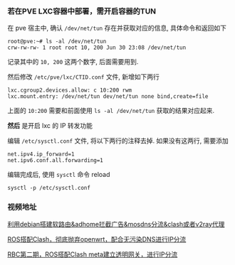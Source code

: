 
### 若在PVE LXC容器中部署，需开启容器的TUN 

在 pve 宿主中, 确认 `/dev/net/tun` 存在并获取对应的信息, 具体命令和返回如下

```
root@pve:~# ls -al /dev/net/tun
crw-rw-rw- 1 root root 10, 200 Jun 30 23:08 /dev/net/tun
```

记录其中的 `10, 200` 这两个数字, 后面需要用到.

然后修改 `/etc/pve/lxc/CTID.conf` 文件, 新增如下两行

```
lxc.cgroup2.devices.allow: c 10:200 rwm
lxc.mount.entry: /dev/net/tun dev/net/tun none bind,create=file
```

上面的 `10:200` 需要和前面使用 `ls -al /dev/net/tun` 获取的结果对应起来.


**然后** 是开启 lxc 的 IP 转发功能

编辑 `/etc/sysctl.conf` 文件, 将以下两行的注释去掉. 如果没有这两行, 需要添加

```
net.ipv4.ip_forward=1
net.ipv6.conf.all.forwarding=1
```

编辑完成后, 使用 `sysctl` 命令 reload

```
sysctl -p /etc/sysctl.conf
```

### 视频地址

[利用debian搭建软路由&adhome拦截广告&mosdns分流&clash或者v2ray代理](https://www.youtube.com/watch?v=jGR1LE7Bdf0)

[ROS搭配Clash，彻底抛弃openwrt，配合无污染DNS进行IP分流](https://www.youtube.com/watch?v=eOr8yrp4KWk&t=777s)

[RBC第二期，ROS搭配Clash meta建立透明网关，进行IP分流](https://www.youtube.com/watch?v=Tnl75GunY9w)